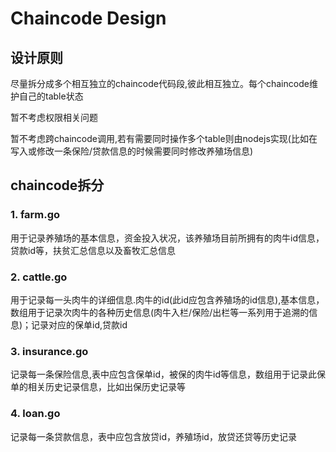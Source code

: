 # Chaincode Design
## 设计原则
尽量拆分成多个相互独立的chaincode代码段,彼此相互独立。每个chaincode维护自己的table状态

暂不考虑权限相关问题

暂不考虑跨chaincode调用,若有需要同时操作多个table则由nodejs实现(比如在写入或修改一条保险/贷款信息的时候需要同时修改养殖场信息)

## chaincode拆分

### 1. farm.go
用于记录养殖场的基本信息，资金投入状况，该养殖场目前所拥有的肉牛id信息，贷款id等，扶贫汇总信息以及畜牧汇总信息

### 2. cattle.go
用于记录每一头肉牛的详细信息.肉牛的id(此id应包含养殖场的id信息),基本信息，数组用于记录次肉牛的各种历史信息(肉牛入栏/保险/出栏等一系列用于追溯的信息)；记录对应的保单id,贷款id

### 3. insurance.go
记录每一条保险信息,表中应包含保单id，被保的肉牛id等信息，数组用于记录此保单的相关历史记录信息，比如出保历史记录等

### 4. loan.go
记录每一条贷款信息，表中应包含放贷id，养殖场id，放贷还贷等历史记录
